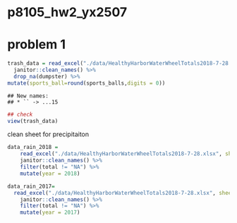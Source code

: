 p8105\_hw2\_yx2507
================

# problem 1

``` r
trash_data = read_excel("./data/HealthyHarborWaterWheelTotals2018-7-28.xlsx") %>%
  janitor::clean_names() %>%
  drop_na(dumpster) %>%
mutate(sports_ball=round(sports_balls,digits = 0))
```

    ## New names:
    ## * `` -> ...15

``` r
## check
view(trash_data)
```

clean sheet for precipitaiton

``` r
data_rain_2018 = 
    read_excel("./data/HealthyHarborWaterWheelTotals2018-7-28.xlsx", sheet = '2018 Precipitation', range = "A2:B15") %>% 
    janitor::clean_names() %>% 
    filter(total != "NA") %>% 
    mutate(year = 2018)

data_rain_2017=
  read_excel("./data/HealthyHarborWaterWheelTotals2018-7-28.xlsx", sheet = '2017 Precipitation', range = "A2:B15") %>% 
    janitor::clean_names() %>% 
    filter(total != "NA") %>% 
    mutate(year = 2017)
```
